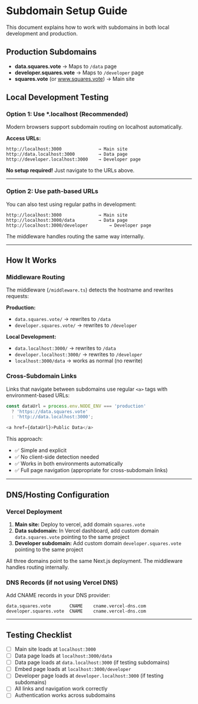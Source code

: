 # Subdomain Setup Guide

This document explains how to work with subdomains in both local development and production.

## Production Subdomains

- **data.squares.vote** → Maps to `/data` page
- **developer.squares.vote** → Maps to `/developer` page
- **squares.vote** (or www.squares.vote) → Main site

## Local Development Testing

### Option 1: Use *.localhost (Recommended)

Modern browsers support subdomain routing on localhost automatically.

**Access URLs:**
```
http://localhost:3000              → Main site
http://data.localhost:3000         → Data page
http://developer.localhost:3000    → Developer page
```

**No setup required!** Just navigate to the URLs above.

---

### Option 2: Use path-based URLs

You can also test using regular paths in development:
```
http://localhost:3000              → Main site
http://localhost:3000/data         → Data page
http://localhost:3000/developer        → Developer page
```

The middleware handles routing the same way internally.

---

## How It Works

### Middleware Routing
The middleware (`/middleware.ts`) detects the hostname and rewrites requests:

**Production:**
- `data.squares.vote/` → rewrites to `/data`
- `developer.squares.vote/` → rewrites to `/developer`

**Local Development:**
- `data.localhost:3000/` → rewrites to `/data`
- `developer.localhost:3000/` → rewrites to `/developer`
- `localhost:3000/data` → works as normal (no rewrite)

### Cross-Subdomain Links
Links that navigate between subdomains use regular `<a>` tags with environment-based URLs:

```typescript
const dataUrl = process.env.NODE_ENV === 'production' 
  ? 'https://data.squares.vote' 
  : 'http://data.localhost:3000';

<a href={dataUrl}>Public Data</a>
```

This approach:
- ✅ Simple and explicit
- ✅ No client-side detection needed
- ✅ Works in both environments automatically
- ✅ Full page navigation (appropriate for cross-subdomain links)

---

## DNS/Hosting Configuration

### Vercel Deployment

1. **Main site:** Deploy to vercel, add domain `squares.vote`
2. **Data subdomain:** In Vercel dashboard, add custom domain `data.squares.vote` pointing to the same project
3. **Developer subdomain:** Add custom domain `developer.squares.vote` pointing to the same project

All three domains point to the same Next.js deployment. The middleware handles routing internally.

### DNS Records (if not using Vercel DNS)

Add CNAME records in your DNS provider:
```
data.squares.vote       CNAME    cname.vercel-dns.com
developer.squares.vote  CNAME    cname.vercel-dns.com
```

---

## Testing Checklist

- [ ] Main site loads at `localhost:3000`
- [ ] Data page loads at `localhost:3000/data`
- [ ] Data page loads at `data.localhost:3000` (if testing subdomains)
- [ ] Embed page loads at `localhost:3000/developer`
- [ ] Developer page loads at `developer.localhost:3000` (if testing subdomains)
- [ ] All links and navigation work correctly
- [ ] Authentication works across subdomains
